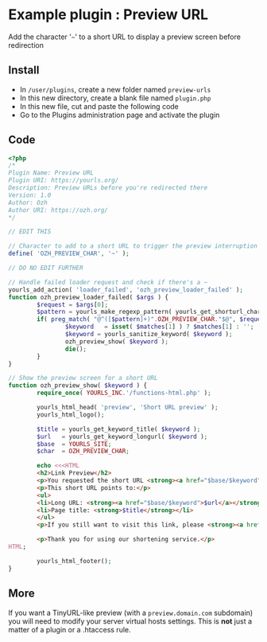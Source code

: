 # Example plugin : Preview URL

Add the character '`~`' to a short URL to display a preview screen before redirection

## Install

- In `/user/plugins`, create a new folder named `preview-urls`
- In this new directory, create a blank file named `plugin.php`
- In this new file, cut and paste the following code
- Go to the Plugins administration page and activate the plugin

## Code

```php
<?php
/*
Plugin Name: Preview URL
Plugin URI: https://yourls.org/
Description: Preview URLs before you're redirected there
Version: 1.0
Author: Ozh
Author URI: https://ozh.org/
*/

// EDIT THIS

// Character to add to a short URL to trigger the preview interruption
define( 'OZH_PREVIEW_CHAR', '~' );

// DO NO EDIT FURTHER

// Handle failed loader request and check if there's a ~
yourls_add_action( 'loader_failed', 'ozh_preview_loader_failed' );
function ozh_preview_loader_failed( $args ) {
        $request = $args[0];
        $pattern = yourls_make_regexp_pattern( yourls_get_shorturl_charset() );
        if( preg_match( "@^([$pattern]+)".OZH_PREVIEW_CHAR."$@", $request, $matches ) ) {
                $keyword   = isset( $matches[1] ) ? $matches[1] : '';
                $keyword = yourls_sanitize_keyword( $keyword );
                ozh_preview_show( $keyword );
                die();
        }
}

// Show the preview screen for a short URL
function ozh_preview_show( $keyword ) {
        require_once( YOURLS_INC.'/functions-html.php' );

        yourls_html_head( 'preview', 'Short URL preview' );
        yourls_html_logo();

        $title = yourls_get_keyword_title( $keyword );
        $url   = yourls_get_keyword_longurl( $keyword );
        $base  = YOURLS_SITE;
        $char  = OZH_PREVIEW_CHAR;

        echo <<<HTML
        <h2>Link Preview</h2>
        <p>You requested the short URL <strong><a href="$base/$keyword">$base/$keyword</a></strong></p>
        <p>This short URL points to:</p>
        <ul>
        <li>Long URL: <strong><a href="$base/$keyword">$url</a></strong></li>
        <li>Page title: <strong>$title</strong></li>
        </ul>
        <p>If you still want to visit this link, please <strong><a href="$base/$keyword">click here</a></strong>.</p>

        <p>Thank you for using our shortening service.</p>
HTML;

        yourls_html_footer();
}
```

## More

If you want a TinyURL-like preview (with a `preview.domain.com` subdomain) you will need to modify your server virtual hosts settings. This is **not** just a matter of a plugin or a .htaccess rule.
